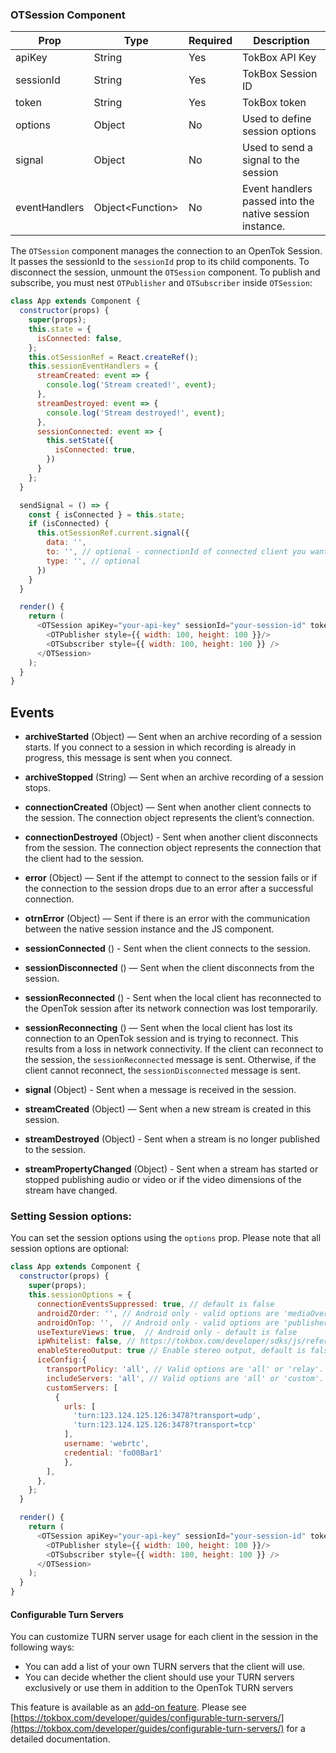 ### OTSession Component

| Prop | Type | Required | Description |
| --- | --- | --- | --- |
| apiKey | String | Yes | TokBox API Key
| sessionId | String | Yes | TokBox Session ID
| token | String | Yes | TokBox token
| options | Object | No | Used to define session options
| signal | Object | No | Used to send a signal to the session
| eventHandlers | Object&lt;Function&gt; | No | Event handlers passed into the native session instance.

The `OTSession` component manages the connection to an OpenTok Session. It passes the sessionId to the `sessionId` prop to its child components. To disconnect the session, unmount the `OTSession` component. To publish and subscribe, you must nest `OTPublisher` and `OTSubscriber` inside `OTSession`:
```javascript
class App extends Component {
  constructor(props) {
    super(props);
    this.state = {
      isConnected: false,
    };
    this.otSessionRef = React.createRef();
    this.sessionEventHandlers = {
      streamCreated: event => {
        console.log('Stream created!', event);
      },
      streamDestroyed: event => {
        console.log('Stream destroyed!', event);
      },
      sessionConnected: event => {
        this.setState({
          isConnected: true,
        })
      }
    };
  }

  sendSignal = () => {
    const { isConnected } = this.state;
    if (isConnected) {
      this.otSessionRef.current.signal({
        data: '',
        to: '', // optional - connectionId of connected client you want to send the signal to
        type: '', // optional
      })
    }
  }

  render() {
    return (
      <OTSession apiKey="your-api-key" sessionId="your-session-id" token="your-session-token" eventHandlers={this.sesssionEventHandlers} ref={this.otSessionRef}>
        <OTPublisher style={{ width: 100, height: 100 }}/>
        <OTSubscriber style={{ width: 100, height: 100 }} />
      </OTSession>
    );
  }
}
```

## Events 
  * **archiveStarted** (Object) — Sent when an archive recording of a session starts. If you connect to a session in which recording is already in progress, this message is sent when you connect.

  * **archiveStopped** (String) — Sent when an archive recording of a session stops.

  * **connectionCreated** (Object) — Sent when another client connects to the session. The connection object represents the client’s connection.

  * **connectionDestroyed** (Object) - Sent when another client disconnects from the session. The connection object represents the connection that the client had to the session.
  
  * **error** (Object) — Sent if the attempt to connect to the session fails or if the connection to the session drops due to an error after a successful connection.

  * **otrnError** (Object) — Sent if there is an error with the communication between the native session instance and the JS component.

  * **sessionConnected** () - Sent when the client connects to the session.
  
  * **sessionDisconnected** () — Sent when the client disconnects from the session.

  * **sessionReconnected** () - Sent when the local client has reconnected to the OpenTok session after its network connection was lost temporarily.

  * **sessionReconnecting** () — Sent when the local client has lost its connection to an OpenTok session and is trying to reconnect. This results from a loss in network connectivity. If the client can reconnect to the session, the `sessionReconnected` message is sent. Otherwise, if the client cannot reconnect, the `sessionDisconnected` message is sent.

  * **signal** (Object) - Sent when a message is received in the session.
  
  * **streamCreated** (Object) — Sent when a new stream is created in this session.

  * **streamDestroyed** (Object) - Sent when a stream is no longer published to the session.
  
  * **streamPropertyChanged** (Object) - Sent when a stream has started or stopped publishing audio or video or if the video dimensions of the stream have changed.

### Setting Session options:

  You can set the session options using the `options` prop. Please note that all session options are optional:
  
```javascript
class App extends Component {
  constructor(props) {
    super(props);
    this.sessionOptions = {
      connectionEventsSuppressed: true, // default is false
      androidZOrder: '', // Android only - valid options are 'mediaOverlay' or 'onTop'
      androidOnTop: '',  // Android only - valid options are 'publisher' or 'subscriber'
      useTextureViews: true,  // Android only - default is false
      ipWhitelist: false, // https://tokbox.com/developer/sdks/js/reference/OT.html#initSession - ipWhitelist
      enableStereoOutput: true // Enable stereo output, default is false
      iceConfig:{
        transportPolicy: 'all', // Valid options are 'all' or 'relay'. Default is 'all'
        includeServers: 'all', // Valid options are 'all' or 'custom'. Default is 'all'
        customServers: [
          {
	        urls: [
	          'turn:123.124.125.126:3478?transport=udp',
	          'turn:123.124.125.126:3478?transport=tcp'
	        ],
	        username: 'webrtc',
	        credential: 'foO0Bar1'
      		},
        ],
      },
    };
  }

  render() {
    return (
      <OTSession apiKey="your-api-key" sessionId="your-session-id" token="your-session-token" options={this.sessionOptions}>
        <OTPublisher style={{ width: 100, height: 100 }}/>
        <OTSubscriber style={{ width: 100, height: 100 }} />
      </OTSession>
    );
  }
}
```

#### Configurable Turn Servers

You can customize TURN server usage for each client in the session in the following ways:

- You can add a list of your own TURN servers that the client will use.
- You can decide whether the client should use your TURN servers exclusively or use them in addition to the OpenTok TURN servers

This feature is available as an [add-on feature](https://tokbox.com/pricing/plans).
Please see [https://tokbox.com/developer/guides/configurable-turn-servers/](https://tokbox.com/developer/guides/configurable-turn-servers/) for a detailed documentation.


